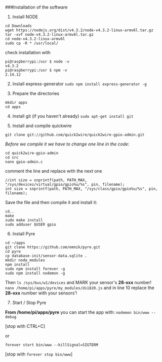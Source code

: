 ###Installation of the software

1. Install NODE

 ```
 cd Downloads
 wget https://nodejs.org/dist/v4.3.2/node-v4.3.2-linux-armv6l.tar.gz 
 tar -xvf node-v4.3.2-linux-armv6l.tar.gz 
 cd node-v4.3.2-linux-armv6l
 sudo cp -R * /usr/local/
 ```
 check installation with 
 ```
 pi@raspberrypi:/usr $ node -v
 v4.3.2
 pi@raspberrypi:/usr $ npm -v
 2.14.12
 ```
2. Install express-generator
`sudo npm install express-generator -g`

3. Prepare the directories
 ```
 mkdir apps
 cd apps
 ```
4. Install git (if you haven't already)
 `sudo apt-get install git`

5. Install and compile quickwire

 `git clone git://github.com/quick2wire/quick2wire-gpio-admin.git`

 *Before we compile it we have to change one line in the code:*
 ```
 cd quick2wire-gpio-admin
 cd src
 nano gpio-admin.c 
 ```
 comment the line and replace with the next one 
 ```
 //int size = snprintf(path, PATH_MAX, "/sys/devices/virtual/gpio/gpio%u/%s", pin, filename);
 int size = snprintf(path, PATH_MAX, "/sys/class/gpio/gpio%u/%s", pin, filename); 
 ```
Save the file and then compile it and install it:
 ```
 cd..
 make
 sudo make install 
 sudo adduser $USER gpio
 ```

6. Install Pyre
 ```
 cd ~/apps
 git clone https://github.com/emnik/pyre.git
 cd pyre
 cp database-init/sensor-data.sqlite .
 mkdir node_modules
 npm install
 sudo npm install forever -g
 sudo npm install nodemon -g
 ```
 Then `ls /sys/bus/w1/devices` and MARK your sensor's **28-xxx** number!
 `nano /home/pi/apps/pyre/my_modules/ds1820.js` and in line 10 replace the **28-xxx** number with your sensors'!

7. Start / Stop Pyre

 **From /home/pi/apps/pyre** you can start the app with:
 `nodemon bin/www --debug`

 [stop with CTRL+C]

 or

 `forever start bin/www --killSignal=SIGTERM`

 [stop with `forever stop bin/www`]





